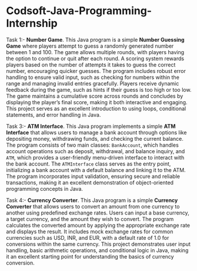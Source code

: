 # Codsoft-Java-Programming-Internship

Task 1:- **Number Game**. 
This Java program is a simple **Number Guessing Game** where players attempt to guess a randomly generated number between 1 and 100. The game allows multiple rounds, with players having the option to continue or quit after each round. A scoring system rewards players based on the number of attempts it takes to guess the correct number, encouraging quicker guesses. The program includes robust error handling to ensure valid input, such as checking for numbers within the range and managing invalid entries gracefully. Players receive dynamic feedback during the game, such as hints if their guess is too high or too low. The game maintains a cumulative score across rounds and concludes by displaying the player’s final score, making it both interactive and engaging. This project serves as an excellent introduction to using loops, conditional statements, and error handling in Java.

Task 3:- **ATM Interface**. 
This Java program implements a simple **ATM Interface** that allows users to manage a bank account through options like depositing money, withdrawing funds, and checking the current balance. The program consists of two main classes: `BankAccount`, which handles account operations such as deposit, withdrawal, and balance inquiry, and `ATM`, which provides a user-friendly menu-driven interface to interact with the bank account. The `ATMInterface` class serves as the entry point, initializing a bank account with a default balance and linking it to the ATM. The program incorporates input validation, ensuring secure and reliable transactions, making it an excellent demonstration of object-oriented programming concepts in Java.

Task 4:- **Currency Converter**. 
This Java program is a simple **Currency Converter** that allows users to convert an amount from one currency to another using predefined exchange rates. Users can input a base currency, a target currency, and the amount they wish to convert. The program calculates the converted amount by applying the appropriate exchange rate and displays the result. It includes mock exchange rates for common currencies such as USD, INR, and EUR, with a default rate of 1.0 for conversions within the same currency. This project demonstrates user input handling, basic arithmetic operations, and conditional logic in Java, making it an excellent starting point for understanding the basics of currency conversion.
